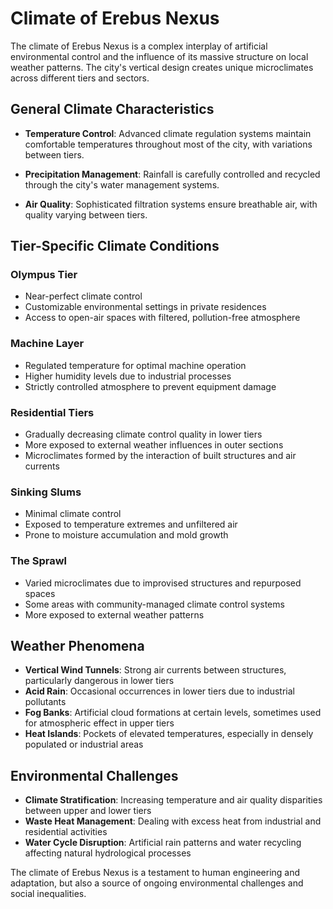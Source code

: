 # Climate of Erebus Nexus

The climate of Erebus Nexus is a complex interplay of artificial environmental control and the influence of its massive structure on local weather patterns. The city's vertical design creates unique microclimates across different tiers and sectors.

## General Climate Characteristics

- **Temperature Control**: Advanced climate regulation systems maintain comfortable temperatures throughout most of the city, with variations between tiers.

- **Precipitation Management**: Rainfall is carefully controlled and recycled through the city's water management systems.

- **Air Quality**: Sophisticated filtration systems ensure breathable air, with quality varying between tiers.

## Tier-Specific Climate Conditions

### Olympus Tier

- Near-perfect climate control
- Customizable environmental settings in private residences
- Access to open-air spaces with filtered, pollution-free atmosphere

### Machine Layer

- Regulated temperature for optimal machine operation
- Higher humidity levels due to industrial processes
- Strictly controlled atmosphere to prevent equipment damage

### Residential Tiers

- Gradually decreasing climate control quality in lower tiers
- More exposed to external weather influences in outer sections
- Microclimates formed by the interaction of built structures and air currents

### Sinking Slums

- Minimal climate control
- Exposed to temperature extremes and unfiltered air
- Prone to moisture accumulation and mold growth

### The Sprawl

- Varied microclimates due to improvised structures and repurposed spaces
- Some areas with community-managed climate control systems
- More exposed to external weather patterns

## Weather Phenomena

- **Vertical Wind Tunnels**: Strong air currents between structures, particularly dangerous in lower tiers
- **Acid Rain**: Occasional occurrences in lower tiers due to industrial pollutants
- **Fog Banks**: Artificial cloud formations at certain levels, sometimes used for atmospheric effect in upper tiers
- **Heat Islands**: Pockets of elevated temperatures, especially in densely populated or industrial areas

## Environmental Challenges

- **Climate Stratification**: Increasing temperature and air quality disparities between upper and lower tiers
- **Waste Heat Management**: Dealing with excess heat from industrial and residential activities
- **Water Cycle Disruption**: Artificial rain patterns and water recycling affecting natural hydrological processes

The climate of Erebus Nexus is a testament to human engineering and adaptation, but also a source of ongoing environmental challenges and social inequalities.

